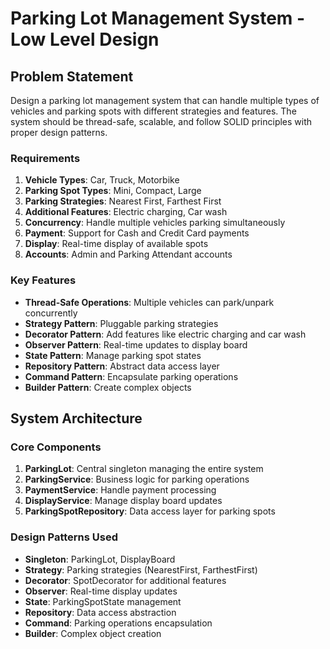 # Parking Lot Management System - Low Level Design

## Problem Statement

Design a parking lot management system that can handle multiple types of vehicles and parking spots with different strategies and features. The system should be thread-safe, scalable, and follow SOLID principles with proper design patterns.

### Requirements

1. **Vehicle Types**: Car, Truck, Motorbike
2. **Parking Spot Types**: Mini, Compact, Large
3. **Parking Strategies**: Nearest First, Farthest First
4. **Additional Features**: Electric charging, Car wash
5. **Concurrency**: Handle multiple vehicles parking simultaneously
6. **Payment**: Support for Cash and Credit Card payments
7. **Display**: Real-time display of available spots
8. **Accounts**: Admin and Parking Attendant accounts

### Key Features

- **Thread-Safe Operations**: Multiple vehicles can park/unpark concurrently
- **Strategy Pattern**: Pluggable parking strategies
- **Decorator Pattern**: Add features like electric charging and car wash
- **Observer Pattern**: Real-time updates to display board
- **State Pattern**: Manage parking spot states
- **Repository Pattern**: Abstract data access layer
- **Command Pattern**: Encapsulate parking operations
- **Builder Pattern**: Create complex objects

## System Architecture

### Core Components

1. **ParkingLot**: Central singleton managing the entire system
2. **ParkingService**: Business logic for parking operations
3. **PaymentService**: Handle payment processing
4. **DisplayService**: Manage display board updates
5. **ParkingSpotRepository**: Data access layer for parking spots

### Design Patterns Used

- **Singleton**: ParkingLot, DisplayBoard
- **Strategy**: Parking strategies (NearestFirst, FarthestFirst)
- **Decorator**: SpotDecorator for additional features
- **Observer**: Real-time display updates
- **State**: ParkingSpotState management
- **Repository**: Data access abstraction
- **Command**: Parking operations encapsulation
- **Builder**: Complex object creation